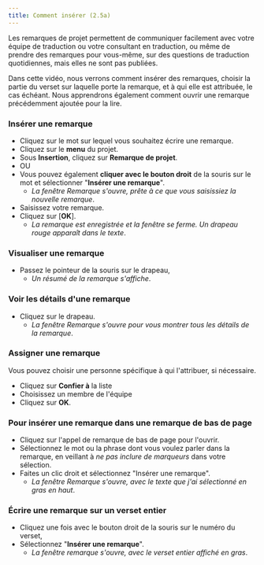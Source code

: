 ```yaml
---
title: Comment insérer (2.5a) 
---
```

Les remarques de projet permettent de communiquer facilement avec votre équipe de traduction ou votre consultant en traduction, ou même de prendre des remarques pour vous-même, sur des questions de traduction quotidiennes, mais elles ne sont pas publiées.

Dans cette vidéo, nous verrons comment insérer des remarques, choisir la partie du verset sur laquelle porte la remarque, et à qui elle est attribuée, le cas échéant. Nous apprendrons également comment ouvrir une remarque précédemment ajoutée pour la lire.

### Insérer une remarque

-   Cliquez sur le mot sur lequel vous souhaitez écrire une remarque.
-   Cliquez sur le **menu** du projet.
-   Sous **Insertion**, cliquez sur **Remarque de projet**.
-   OU
-   Vous pouvez également **cliquer avec le bouton droit** de la souris sur le mot et sélectionner "**Insérer une remarque**".
    - *La fenêtre Remarque s'ouvre, prête à ce que vous saisissiez la nouvelle remarque*.
-   Saisissez votre remarque.
-   Cliquez sur [**OK**].
    -  *La remarque est enregistrée et la fenêtre se ferme. Un drapeau rouge apparaît dans le texte*.

### Visualiser une remarque

-   Passez le pointeur de la souris sur le drapeau,
    -  *Un résumé de la remarque s'affiche*.

### Voir les détails d'une remarque

-   Cliquez sur le drapeau.
    -  *La fenêtre Remarque s'ouvre pour vous montrer tous les détails de la remarque*.

### Assigner une remarque

Vous pouvez choisir une personne spécifique à qui l'attribuer, si nécessaire.

-   Cliquez sur **Confier à** la liste
-   Choisissez un membre de l'équipe
-   Cliquez sur **OK**.

### Pour insérer une remarque dans une remarque de bas de page

-   Cliquez sur l'appel de remarque de bas de page pour l'ouvrir.
-   Sélectionnez le mot ou la phrase dont vous voulez parler dans la remarque, en veillant à *ne pas inclure de marqueurs* dans votre sélection.
-   Faites un clic droit et sélectionnez "Insérer une remarque".
    -  *La fenêtre Remarque s'ouvre, avec le texte que j'ai sélectionné en gras en haut*.

### Écrire une remarque sur un verset entier

-   Cliquez une fois avec le bouton droit de la souris sur le numéro du verset,
-   Sélectionnez "**Insérer une remarque**".
    -  *La fenêtre remarque s'ouvre, avec le verset entier affiché en gras*.
